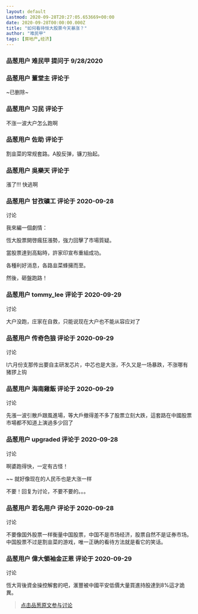 ```yaml
---
layout: default
Lastmod: 2020-09-28T20:27:05.653669+00:00
date: 2020-09-28T00:00:00.000Z
title: "如何看待恒大股票今天暴涨？"
author: "难民甲"
tags: [房地产,经济]
---
```



### 品葱用户 **难民甲** 提问于 9/28/2020
    

    
                

### 品葱用户 **董堂主** 评论于 
        
~已删除~
        
                

### 品葱用户 **习民** 评论于 
        
不涨一波大户怎么跑啊
        
                

### 品葱用户 **佐助** 评论于 
        
割韭菜的常规套路。A股反弹，镰刀抬起。
        
                

### 品葱用户 **吳樂天** 评论于 
        
漲了!!! 快逃啊
        
                

### 品葱用户 **甘孜礦工** 评论于 2020-09-28
讨论

        
我來編一個劇情：  
  
恆大股票開啓瘋狂漲勢，強力回擊了市場質疑。  
  
當股票達到高點時，許家印宣布重組成功。  
  
各種利好消息，各路韭菜蜂擁而至。  
  
然後，砸盤跑路！
        
                

### 品葱用户 **tommy_lee** 评论于 2020-09-29
讨论

        
大户没跑，庄家在自救，只能说现在大户也不能从容应对了
        
                

### 品葱用户 **传奇色狼** 评论于 2020-09-29
讨论

        
l六月份支那传出要自主研发芯片，中芯也是大涨，不久又是一场暴跌，不涨哪有猪猡上钩
        
                

### 品葱用户 **海南雞飯** 评论于 2020-09-29
讨论

        
先漲一波引散戶跟風進場，等大戶撤得差不多了股票立刻大跌，這套路在中國股票市場都不知道上演過多少回了
        
                

### 品葱用户 **upgraded** 评论于 2020-09-28
讨论

        
啊婆跑得快，一定有古怪！  
  
~~ 就好像现在的人民币也是大涨一样  
  
不要！回复为讨论，不要不要的。。。
        
                

### 品葱用户 **若名用户** 评论于 2020-09-28
讨论

        
不要像国外股票一样衡量中国股票，中国不是市场经济，股票自然不是证券市场。  
中国股票不过是割韭菜的游戏，唯一正确的看待方法就是看它的笑话。
        
                

### 品葱用户 **偉大領袖金正恩** 评论于 2020-09-29
讨论

        
恆大背後資金操控解套的吧，滙豐被中國平安低價大量買進持股達到8%這才詭異。
        
                





> [点击品葱原文参与讨论](https://pincong.rocks/question/31555)

